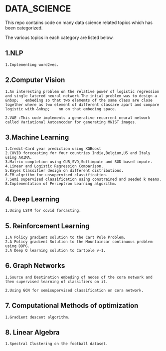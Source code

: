 # DATA_SCIENCE


This repo contains code on many data science related topics which has been categorized.



The various topics in each category are listed below.


## 1.NLP 
	1.Implementing word2vec.


## 2.Computer Vision


	1.An interesting problem on the relative power of logistic regression and single latered neural network.The intial problem was to design a &nbsp; 	embeding so that two elememts of the same class are close together where as two element of different classare apart and compare logistic with &nbsp;	nn on that embeding space. 

	2.VAE :This code implements a generative recurrent neural network called Variational Autoencoder for generating MNIST images.

## 3.Machine Learning
	1.Credit-Card year prediction using XGBoost
	2.COVID forecasting for four countries India,Belgium,US and Italy using ARIMA.
	3.Matrix completion using CUR,SVD,Softimpute and SGD based impute.
	4.Linear and Logistic Regression Comparison.
	5.Bayes Classifier design on different distributions.
	6.EM algrithm for unsupervised classification.
	7.Semi supervised classification using constrained and seeded k means.
	8.Implementation of Perceptron Learning algorithm.
	


## 4. Deep Learning
	1.Using LSTM for covid forcasting.


## 5. Reinforcement Learning 
	1.A Policy gradient solution to the Cart Pole Problem.
	2.A Policy gradient Solution to the Mountaincar continuous problem using DDPG.
	3.A Deep Q learning solution to Cartpole v-1.



## 6. Graph Networks

	1.Source and Destination embeding of nodes of the cora network and then supervised learning of classifiers on it.
	
	2.Using GCN for semisupervised classification on cora network.
	 


## 7. Computational Methods of optimization
	1.Gradient descent algorithm.


## 8. Linear Algebra
	1.Spectral Clustering on the football dataset.
